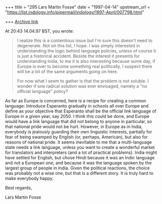 +++
title = "295 Lars Martin Fosse"
date = "1997-04-14"
upstream_url = "https://list.indology.info/pipermail/indology/1997-April/007798.html"

+++
[Archive link](https://list.indology.info/pipermail/indology/1997-April/007798.html)

At 20:43 14.04.97 BST, you wrote:
>I realize this is a contentious issue but I'm sure
>this doesn't need to degenerate. Not on this list,
>I hope. I was simply interested in understanding
>the logic behind language policies, unless of course
>it is just a historical accident. Beside the interest
>it presents for understanding India, to me it is also
>interesting because some day, if Europe is ever to
>become something real politically, I suspect there
>will be a lot of the same arguments going on here.
>
>For now what I seem to gather is that the problem is
>not soluble. I wonder if one radical solution was
>ever envisaged, namely a "no official language" policy?

As far as Europe is concerned, here is a recipe for creating a common
language: Introduce Esperanto gradually in schools all over Europe and
define as your objective that Esperanto shall be the official link language
of Europe in a given year, say 2050. I think this could be done, and Europe
would have a link language that did not belong to anyone in particular, so
that national pride would not be hurt. However, in Europe as in India,
everybody is jealously guarding their own linguistic interests, partially
for fear of being swamped by English (or, perhaps, American), but also for
reasons of national pride. It seems inevitable to me that a multi-language
state needs a link language, unless you want to create a wonderful market
for translators and interpreters (and a lot of practical problems). India
might have settled for English, but chose Hindi because it was an Indic
language and not a European one, and because it was the language spoken by
the largest group of people in India. Given the political reactions, the
choice was probably not a wise one, but that is a different story. It is
truly hard to make everybody happy.

Best regards,

Lars Martin Fosse





